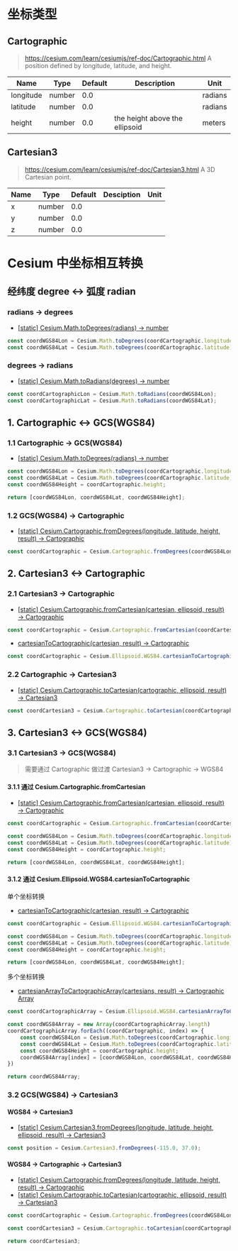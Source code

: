 # 坐标类型

## Cartographic
> https://cesium.com/learn/cesiumjs/ref-doc/Cartographic.html
> A position defined by longitude, latitude, and height.

| Name      | Type   | Default | Description                    | Unit    |
| --------- | ------ | ------- | ------------------------------ | ------- |
| longitude | number | 0.0     |                                | radians |
| latitude  | number | 0.0     |                                | radians |
| height    | number | 0.0     | the height above the ellipsoid | meters  | 


## Cartesian3
> https://cesium.com/learn/cesiumjs/ref-doc/Cartesian3.html
> A 3D Cartesian point.

| Name | Type   | Default | Desciption | Unit |
| ---- | ------ | ------- | ---------- | ---- |
| x    | number | 0.0     |            |      |
| y    | number | 0.0     |            |      |
| z    | number | 0.0     |            |      | 


# Cesium 中坐标相互转换


## 经纬度 degree <-> 弧度 radian

### radians -> degrees
- [[static] Cesium.Math.toDegrees(radians) → number](https://cesium.com/learn/cesiumjs/ref-doc/Math.html#.toDegrees) 
```js
const coordWGS84Lon = Cesium.Math.toDegrees(coordCartographic.longitude);
const coordWGS84Lat = Cesium.Math.toDegrees(coordCartographic.latitude);
```

### degrees -> radians
- [[static] Cesium.Math.toRadians(degrees) → number](https://cesium.com/learn/cesiumjs/ref-doc/Math.html#.toRadians) 
```js
const coordCartographicLon = Cesium.Math.toRadians(coordWGS84Lon);
const coordCartographicLat = Cesium.Math.toRadians(coordWGS84Lat);
```


## 1. Cartographic <-> GCS(WGS84)

### 1.1 Cartographic -> GCS(WGS84)
- [[static] Cesium.Math.toDegrees(radians) → number](https://cesium.com/learn/cesiumjs/ref-doc/Math.html#.toDegrees) 
```js
const coordWGS84Lon = Cesium.Math.toDegrees(coordCartographic.longitude);
const coordWGS84Lat = Cesium.Math.toDegrees(coordCartographic.latitude);
const coordWGS84Height = coordCartographic.height;

return [coordWGS84Lon, coordWGS84Lat, coordWGS84Height];
```


### 1.2 GCS(WGS84) -> Cartographic
- [[static] Cesium.Cartographic.fromDegrees(longitude, latitude, height, result) → Cartographic](https://cesium.com/learn/cesiumjs/ref-doc/Cartographic.html#.fromDegrees) 
```js
const coordCartographic = Cesium.Cartographic.fromDegrees(coordWGS84Lon, coordWGS84Lat, coordWGS84Height, resultCartographic);
```


## 2. Cartesian3 <-> Cartographic

### 2.1 Cartesian3 -> Cartographic
- [[static] Cesium.Cartographic.fromCartesian(cartesian, ellipsoid, result) → Cartographic](https://cesium.com/learn/cesiumjs/ref-doc/Cartographic.html#.fromCartesian) 
```js
const coordCartographic = Cesium.Cartographic.fromCartesian(coordCartesian3);
```

- [cartesianToCartographic(cartesian, result) → Cartographic](https://cesium.com/learn/cesiumjs/ref-doc/Ellipsoid.html?classFilter=Ellipsoid#cartesianToCartographic) 
```js
const coordCartographic = Cesium.Ellipsoid.WGS84.cartesianToCartographic(coordCartesian3);
```

### 2.2 Cartographic -> Cartesian3
- [[static] Cesium.Cartographic.toCartesian(cartographic, ellipsoid, result) → Cartesian3](https://cesium.com/learn/cesiumjs/ref-doc/Cartographic.html#.toCartesian) 
```js
const coordCartesian3 = Cesium.Cartographic.toCartesian(coordCartographic);
```


## 3. Cartesian3 <-> GCS(WGS84)
### 3.1 Cartesian3 -> GCS(WGS84)

> 需要通过 Cartographic 做过渡
> Cartesian3 -> Cartographic -> WGS84


#### 3.1.1 通过 Cesium.Cartographic.fromCartesian
- [[static] Cesium.Cartographic.fromCartesian(cartesian, ellipsoid, result) → Cartographic](https://cesium.com/learn/cesiumjs/ref-doc/Cartographic.html#.fromCartesian) 
```js
const coordCartographic = Cesium.Cartographic.fromCartesian(coordCartesian3);

const coordWGS84Lon = Cesium.Math.toDegrees(coordCartographic.longitude);
const coordWGS84Lat = Cesium.Math.toDegrees(coordCartographic.latitude);
const coordWGS84Height = coordCartographic.height;

return [coordWGS84Lon, coordWGS84Lat, coordWGS84Height];
```


#### 3.1.2 通过 Cesium.Ellipsoid.WGS84.cartesianToCartographic

单个坐标转换
- [cartesianToCartographic(cartesian, result) → Cartographic](https://cesium.com/learn/cesiumjs/ref-doc/Ellipsoid.html?classFilter=Ellipsoid#cartesianToCartographic) 
```js
const coordCartographic = Cesium.Ellipsoid.WGS84.cartesianToCartographic(coordCartesian3);

const coordWGS84Lon = Cesium.Math.toDegrees(coordCartographic.longitude);
const coordWGS84Lat = Cesium.Math.toDegrees(coordCartographic.latitude);
const coordWGS84Height = coordCartographic.height;

return [coordWGS84Lon, coordWGS84Lat, coordWGS84Height];
```

多个坐标转换
- [cartesianArrayToCartographicArray(cartesians, result) → Cartographic Array](https://cesium.com/learn/cesiumjs/ref-doc/Ellipsoid.html?classFilter=Ellipsoid#cartesianArrayToCartographicArray) 
```js
const coordCartographicArray = Cesium.Ellipsoid.WGS84.cartesianArrayToCartographicArray(coordCartesian3Array);

const coordWGS84Array = new Array(coordCartographicArray.length)
coordCartographicArray.forEach((coordCartographic, index) => {
	const coordWGS84Lon = Cesium.Math.toDegrees(coordCartographic.longitude);
	const coordWGS84Lat = Cesium.Math.toDegrees(coordCartographic.latitude);
	const coordWGS84Height = coordCartographic.height;
	coordWGS84Array[index] = [coordWGS84Lon, coordWGS84Lat, coordWGS84Height];
})

return coordWGS84Array;
```


### 3.2 GCS(WGS84) -> Cartesian3


#### WGS84 -> Cartesian3
- [[static] Cesium.Cartesian3.fromDegrees(longitude, latitude, height, ellipsoid, result) → Cartesian3](https://cesium.com/learn/cesiumjs/ref-doc/Cartesian3.html#.fromDegrees) 
```javascript
const position = Cesium.Cartesian3.fromDegrees(-115.0, 37.0);
```



#### WGS84 -> Cartographic -> Cartesian3
- [[static] Cesium.Cartographic.fromDegrees(longitude, latitude, height, result) → Cartographic](https://cesium.com/learn/cesiumjs/ref-doc/Cartographic.html#.fromDegrees) 
- [[static] Cesium.Cartographic.toCartesian(cartographic, ellipsoid, result) → Cartesian3](https://cesium.com/learn/cesiumjs/ref-doc/Cartographic.html#.toCartesian) 
```js
const coordCartographic = Cesium.Cartographic.fromDegrees(coordWGS84Lon, coordWGS84Lat, coordWGS84Height);

const coordCartesian3 = Cesium.Cartographic.toCartesian(coordCartographic);

return coordCartesian3;
```
